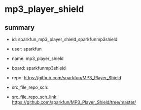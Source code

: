 # mp3_player_shield
 
## summary 
* id: sparkfun_mp3_player_shield_sparkfunmp3shield
* user: sparkfun
* name: mp3_player_shield
* board: sparkfunmp3shield
* repo: https://github.com/sparkfun/MP3_Player_Shield



* src_file_repo_sch: 
* src_file_repo_sch_link: https://github.com/sparkfun/MP3_Player_Shield/tree/master/




